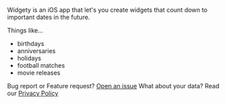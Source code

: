 Widgety is an iOS app that let's you create widgets that count down to important dates in the future.

Things like...

- birthdays
- anniversaries
- holidays
- football matches
- movie releases

Bug report or Feature request? [Open an issue](https://github.com/agawley/agawley.github.io/issues/new)
What about your data? Read our [Privacy Policy](privacy.md)
